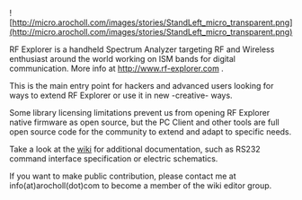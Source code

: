 ![http://micro.arocholl.com/images/stories/StandLeft_micro_transparent.png](http://micro.arocholl.com/images/stories/StandLeft_micro_transparent.png)

RF Explorer is a handheld Spectrum Analyzer targeting RF and Wireless enthusiast around the world working on ISM bands for digital communication. More info at http://www.rf-explorer.com .

This is the main entry point for hackers and advanced users looking for ways to extend RF Explorer or use it in new -creative- ways.

Some library licensing limitations prevent us from opening RF Explorer native firmware as open source, but the PC Client and other tools are full open source code for the community to extend and adapt to specific needs.

Take a look at the [wiki](http://code.google.com/p/rfexplorer/wiki/Welcome) for additional documentation, such as RS232 command interface specification or electric schematics.

If you want to make public contribution, please contact me at info(at)arocholl(dot)com to become a member of the wiki editor group.

